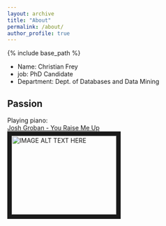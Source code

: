 ```yaml
---
layout: archive
title: "About"
permalink: /about/
author_profile: true
---
```

{% include base_path %}

<ul>
<li>Name: Christian Frey</li>
<li>job: PhD Candidate</li>
<li>Department: Dept. of Databases and Data Mining</li>
 </ul>


## Passion
Playing piano:<br/>
<a href="https://youtu.be/c9VydyJSo5w">Josh Groban - You Raise Me Up</a><br>
<a href="http://www.youtube.com/watch?feature=player_embedded&v=c9VydyJSo5w
" target="_blank"><img src="http://img.youtube.com/vi/c9VydyJSo5w/0.jpg" 
alt="IMAGE ALT TEXT HERE" width="240" height="180" border="10" /></a>

